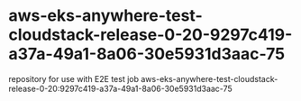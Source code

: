 # aws-eks-anywhere-test-cloudstack-release-0-20-9297c419-a37a-49a1-8a06-30e5931d3aac-75
repository for use with E2E test job aws-eks-anywhere-test-cloudstack-release-0-20:9297c419-a37a-49a1-8a06-30e5931d3aac-75

